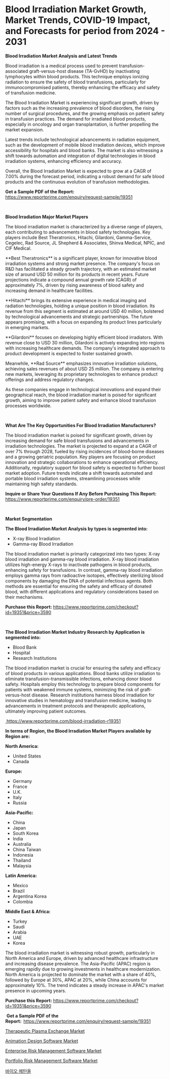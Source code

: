 <p><h1>Blood Irradiation Market Growth, Market Trends, COVID-19 Impact, and Forecasts for period from 2024 - 2031</h1></p><p><strong>Blood Irradiation Market Analysis and Latest Trends</strong></p>
<p><p>Blood irradiation is a medical process used to prevent transfusion-associated graft-versus-host disease (TA-GvHD) by inactivating lymphocytes within blood products. This technique employs ionizing radiation to ensure the safety of blood transfusions, particularly for immunocompromised patients, thereby enhancing the efficacy and safety of transfusion medicine.</p><p>The Blood Irradiation Market is experiencing significant growth, driven by factors such as the increasing prevalence of blood disorders, the rising number of surgical procedures, and the growing emphasis on patient safety in transfusion practices. The demand for irradiated blood products, especially in oncology and organ transplantation, is further propelling the market expansion.</p><p>Latest trends include technological advancements in radiation equipment, such as the development of mobile blood irradiation devices, which improve accessibility for hospitals and blood banks. The market is also witnessing a shift towards automation and integration of digital technologies in blood irradiation systems, enhancing efficiency and accuracy.</p><p>Overall, the Blood Irradiation Market is expected to grow at a CAGR of 7.00% during the forecast period, indicating a robust demand for safe blood products and the continuous evolution of transfusion methodologies.</p></p>
<p><strong>Get a Sample PDF of the Report:&nbsp;</strong> <a href="https://www.reportprime.com/enquiry/request-sample/19351?utm_campaign=1840&utm_medium=2&utm_source=Github&utm_content=ia&utm_term=23112024&utm_id=blood-irradiation">https://www.reportprime.com/enquiry/request-sample/19351</a></p>
<p>&nbsp;</p>
<p><strong>Blood Irradiation Major Market Players</strong></p>
<p><p>The blood irradiation market is characterized by a diverse range of players, each contributing to advancements in blood safety technologies. Key players include Best Theratronics, Hitachi, Gilardoni, Gamma-Service, Cegelec, Rad Source, JL Shepherd & Associates, Shinva Medical, NPIC, and CIF Medical. </p><p>**Best Theratronics** is a significant player, known for innovative blood irradiation systems and strong market presence. The company's focus on R&D has facilitated a steady growth trajectory, with an estimated market size of around USD 50 million for its products in recent years. Future projections indicate a compound annual growth rate (CAGR) of approximately 7%, driven by rising awareness of blood safety and increasing demand in healthcare facilities.</p><p>**Hitachi** brings its extensive experience in medical imaging and radiation technologies, holding a unique position in blood irradiation. Its revenue from this segment is estimated at around USD 40 million, bolstered by technological advancements and strategic partnerships. The future appears promising, with a focus on expanding its product lines particularly in emerging markets.</p><p>**Gilardoni** focuses on developing highly efficient blood irradiators. With revenue close to USD 30 million, Gilardoni is actively expanding into regions with increasing healthcare demands. The company's integrated approach to product development is expected to foster sustained growth.</p><p>Meanwhile, **Rad Source** emphasizes innovative irradiation solutions, achieving sales revenues of about USD 25 million. The company is entering new markets, leveraging its proprietary technologies to enhance product offerings and address regulatory changes.</p><p>As these companies engage in technological innovations and expand their geographical reach, the blood irradiation market is poised for significant growth, aiming to improve patient safety and enhance blood transfusion processes worldwide.</p></p>
<p>&nbsp;</p>
<p><strong>What Are The Key Opportunities For Blood Irradiation Manufacturers?</strong></p>
<p><p>The blood irradiation market is poised for significant growth, driven by increasing demand for safe blood transfusions and advancements in irradiation technologies. The market is projected to expand at a CAGR of over 7% through 2028, fueled by rising incidences of blood-borne diseases and a growing geriatric population. Key players are focusing on product innovation and strategic collaborations to enhance operational efficiency. Additionally, regulatory support for blood safety is expected to further boost market adoption. Future trends indicate a shift towards automated and portable blood irradiation systems, streamlining processes while maintaining high safety standards.</p></p>
<p><strong>Inquire or Share Your Questions If Any Before Purchasing This Report:</strong> <a href="https://www.reportprime.com/enquiry/pre-order/19351?utm_campaign=1840&utm_medium=2&utm_source=Github&utm_content=ia&utm_term=23112024&utm_id=blood-irradiation">https://www.reportprime.com/enquiry/pre-order/19351</a></p>
<p>&nbsp;</p>
<p><strong>Market Segmentation</strong></p>
<p><strong>The Blood Irradiation Market Analysis by types is segmented into:</strong></p>
<p><ul><li>X-ray Blood Irradiation</li><li>Gamma-ray Blood Irradiation</li></ul></p>
<p><p>The blood irradiation market is primarily categorized into two types: X-ray blood irradiation and gamma-ray blood irradiation. X-ray blood irradiation utilizes high-energy X-rays to inactivate pathogens in blood products, enhancing safety for transfusions. In contrast, gamma-ray blood irradiation employs gamma rays from radioactive isotopes, effectively sterilizing blood components by damaging the DNA of potential infectious agents. Both methods are essential for ensuring the safety and efficacy of donated blood, with different applications and regulatory considerations based on their mechanisms.</p></p>
<p><strong>Purchase this Report:&nbsp;</strong><a href="https://www.reportprime.com/checkout?id=19351&price=3590&utm_campaign=1840&utm_medium=2&utm_source=Github&utm_content=ia&utm_term=23112024&utm_id=blood-irradiation">https://www.reportprime.com/checkout?id=19351&price=3590</a></p>
<p>&nbsp;</p>
<p><strong>The Blood Irradiation Market Industry Research by Application is segmented into:</strong></p>
<p><ul><li>Blood Bank</li><li>Hospital</li><li>Research Institutions</li></ul></p>
<p><p>The blood irradiation market is crucial for ensuring the safety and efficacy of blood products in various applications. Blood banks utilize irradiation to eliminate transfusion-transmissible infections, enhancing donor blood safety. Hospitals employ this technology to prepare blood components for patients with weakened immune systems, minimizing the risk of graft-versus-host disease. Research institutions harness blood irradiation for innovative studies in hematology and transfusion medicine, leading to advancements in treatment protocols and therapeutic applications, ultimately improving patient outcomes.</p></p>
<p><a href="https://www.reportprime.com/blood-irradiation-r19351?utm_campaign=1840&utm_medium=2&utm_source=Github&utm_content=ia&utm_term=23112024&utm_id=blood-irradiation">&nbsp;https://www.reportprime.com/blood-irradiation-r19351</a></p>
<p><strong>In terms of Region, the Blood Irradiation Market Players available by Region are:</strong></p>
<p>
    <p> <strong> North America: </strong>
        <ul>
            <li>United States</li>
            <li>Canada</li>
        </ul>
        </p> 
    <p> <strong> Europe: </strong>
        <ul>
            <li>Germany</li>
            <li>France</li>
            <li>U.K.</li>
            <li>Italy</li>
            <li>Russia</li>
        </ul>
        </p> 
    <p> <strong> Asia-Pacific: </strong>
        <ul>
            <li>China</li>
            <li>Japan</li>
            <li>South Korea</li>
            <li>India</li>
            <li>Australia</li>
            <li>China Taiwan</li>
            <li>Indonesia</li>
            <li>Thailand</li>
            <li>Malaysia</li>
        </ul>
        </p> 
    <p> <strong> Latin America: </strong>
        <ul>
            <li>Mexico</li>
            <li>Brazil</li>
            <li>Argentina Korea</li>
            <li>Colombia</li>
        </ul>
        </p> 
    <p> <strong> Middle East & Africa: </strong>
        <ul>
            <li>Turkey</li>
            <li>Saudi</li>
            <li>Arabia</li>
            <li>UAE</li>
            <li>Korea</li>
        </ul>
    </p>
    </p>
<p><p>The blood irradiation market is witnessing robust growth, particularly in North America and Europe, driven by advanced healthcare infrastructure and increasing disease prevalence. The Asia-Pacific (APAC) region is emerging rapidly due to growing investments in healthcare modernization. North America is projected to dominate the market with a share of 40%, followed by Europe at 30%, APAC at 20%, while China accounts for approximately 10%. The trend indicates a steady increase in APAC's market presence in upcoming years.</p></p>
<p><strong>Purchase this Report: </strong><a href="https://www.reportprime.com/checkout?id=19351&price=3590&utm_campaign=1840&utm_medium=2&utm_source=Github&utm_content=ia&utm_term=23112024&utm_id=blood-irradiation">https://www.reportprime.com/checkout?id=19351&price=3590</a></p>
<p>&nbsp;<strong>Get a Sample PDF of the Report:&nbsp;&nbsp;</strong><a href="https://www.reportprime.com/enquiry/request-sample/19351?utm_campaign=1840&utm_medium=2&utm_source=Github&utm_content=ia&utm_term=23112024&utm_id=blood-irradiation">https://www.reportprime.com/enquiry/request-sample/19351</a></p>
<p><strong></strong></p>
<p><p><a href="https://www.linkedin.com/pulse/in-depth-investigation-therapeutic-plasma-exchange-nvt4e?utm_campaign=1840&utm_medium=2&utm_source=Github&utm_content=ia&utm_term=23112024&utm_id=blood-irradiation">Therapeutic Plasma Exchange Market</a></p><p><a href="https://www.linkedin.com/pulse/in-depth-analysis-size-animation-design-software-market-v2mbf?utm_campaign=1840&utm_medium=2&utm_source=Github&utm_content=ia&utm_term=23112024&utm_id=blood-irradiation">Animation Design Software Market</a></p><p><a href="https://issuu.com/reportprime-2/docs/enterprise-risk-management-software_089fc67a14117f?utm_campaign=1840&utm_medium=2&utm_source=Github&utm_content=ia&utm_term=23112024&utm_id=blood-irradiation">Enterprise Risk Management Software Market</a></p><p><a href="https://issuu.com/reportprime-2/docs/portfolio-risk-management-software-_d2f8282b536127?utm_campaign=1840&utm_medium=2&utm_source=Github&utm_content=ia&utm_term=23112024&utm_id=blood-irradiation">Portfolio Risk Management Software Market</a></p><p><a href="https://github.com/laholand/Market-Research-Report-List-6/blob/main/105922625015.md?utm_campaign=1840&utm_medium=2&utm_source=Github&utm_content=ia&utm_term=23112024&utm_id=blood-irradiation">바이오 메탄올</a></p></p>